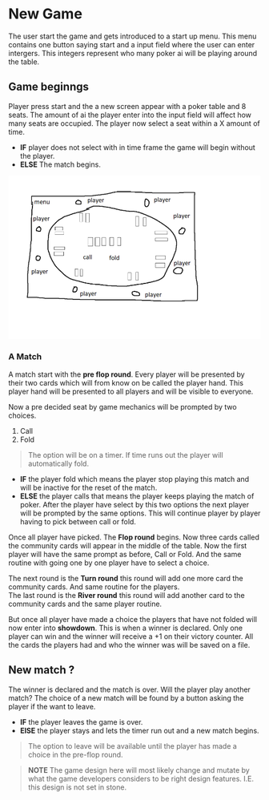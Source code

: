 # New Game
The user start the game and gets introduced to a start up menu.
This menu contains one button saying start and a input field where the user can enter intergers.
This integers represent who many poker ai will be playing around the table.

## Game beginngs
Player press start and the a new screen appear with a poker table and 8 seats.
The amount of ai the player enter into the input field will affect how many seats are occupied.
The player now select a seat within a X amount of time.
* **IF** player does not select with in time frame the game will begin without the player.
* **ELSE** The match begins.

![Poker table concept](pokertableconcept.png)

### A Match
A match start with the **pre flop round**.
Every player will be presented by their two cards which will from know on be called the player hand.
This player hand will be presented to all players and will be visible to everyone.

Now a pre decided seat by game mechanics will be prompted by two choices.
1. Call
2. Fold
> The option will be on a timer. If time runs out the player will automatically fold.
- **IF** the player fold which means the player stop playing this match and will be inactive for the reset of the match.
- **ELSE** the player calls that means the player keeps playing the match of poker.
After the player have select by this two options the next player will be prompted by the same options.
This will continue player by player having to pick between call or fold.

Once all player have picked. The **Flop round** begins. Now three cards called the community cards will appear in the middle of
the table. Now the first player will have the same prompt as before, Call or Fold.
And the same routine with going one by one player have to select a choice.

The next round is the **Turn round** this round will add one more card the community cards. And same routine for the players.<br>
The last round is the **River round** this round will add another card to the community cards and the same player routine.

But once all player have made a choice the players that have not folded will now enter into **showdown**.
This is when a winner is declared. Only one player can win and the winner will receive a +1 on their victory counter.
All the cards the players had and who the winner was will be saved on a file.

## New match ?
The winner is declared and the match is over. Will the player play another match?
The choice of a new match will be found by a button asking the player if the want to leave.
* **IF** the player leaves the game is over.
* **ElSE** the player stays and lets the timer run out and a new match begins.
> The option to leave will be available until the player has made a choice in the pre-flop round.

> **NOTE** The game design here will most likely change and mutate by what the game developers considers to be right design features.
> I.E. this design is not set in stone.
